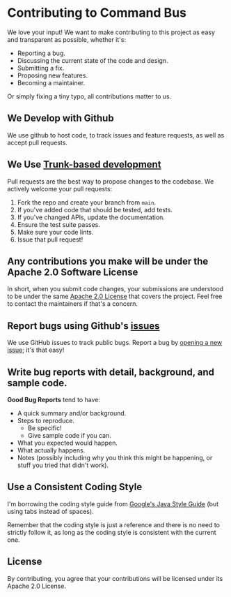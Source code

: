 # Contributing to Command Bus

We love your input! We want to make contributing to this project as easy and transparent as possible, whether it's:

- Reporting a bug.
- Discussing the current state of the code and design.
- Submitting a fix.
- Proposing new features.
- Becoming a maintainer.

Or simply fixing a tiny typo, all contributions matter to us.

## We Develop with Github

We use github to host code, to track issues and feature requests, as well as accept pull requests.

## We Use [Trunk-based development](https://trunkbaseddevelopment.com/)

Pull requests are the best way to propose changes to the codebase. We actively welcome your pull requests:

1. Fork the repo and create your branch from `main`.
2. If you've added code that should be tested, add tests.
3. If you've changed APIs, update the documentation.
4. Ensure the test suite passes.
5. Make sure your code lints.
6. Issue that pull request!

## Any contributions you make will be under the Apache 2.0 Software License

In short, when you submit code changes, your submissions are understood to be under the same [Apache 2.0 License](https://choosealicense.com/licenses/apache-2.0/) that covers the project. Feel free to contact the maintainers if that's a concern.

## Report bugs using Github's [issues](https://github.com/sergheevdev/command-bus/issues)

We use GitHub issues to track public bugs. Report a bug by [opening a new issue](https://github.com/sergheevdev/command-bus/issues/new); it's that easy!

## Write bug reports with detail, background, and sample code.

**Good Bug Reports** tend to have:

- A quick summary and/or background.
- Steps to reproduce.
  - Be specific!
  - Give sample code if you can.
- What you expected would happen.
- What actually happens.
- Notes (possibly including why you think this might be happening, or stuff you tried that didn't work).

## Use a Consistent Coding Style

I'm borrowing the coding style guide from [Google's Java Style Guide](https://google.github.io/styleguide/javaguide.html) (but using tabs instead of spaces).

Remember that the coding style is just a reference and there is no need to strictly follow it, as long as the coding style is consistent with the current one.

## License

By contributing, you agree that your contributions will be licensed under its Apache 2.0 License.
